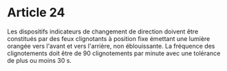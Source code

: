 # Article 24

Les dispositifs indicateurs de changement de direction doivent être constitués par des feux clignotants à position fixe émettant une lumière orangée vers l'avant et vers l'arrière, non éblouissante. La fréquence des clignotements doit être de 90 clignotements par minute avec une tolérance de plus ou moins 30 s.
